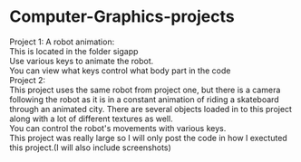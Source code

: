 # Computer-Graphics-projects
Project 1: A robot animation:<br/>
This is located in the folder sigapp<br/>
Use various keys to animate the robot.<br/>
You can view what keys control what body part in the code<br/>
Project 2:<br/>
This project uses the same robot from project one, but there is a camera following the robot as it is in a constant animation of riding a skateboard through an animated city. There are several objects loaded in to this project along with a lot of different textures as well.<br/>
You can control the robot's movements with various keys. <br/>
This project was really large so I will only post the code in how I exectuted this project.(I will also include screenshots)
